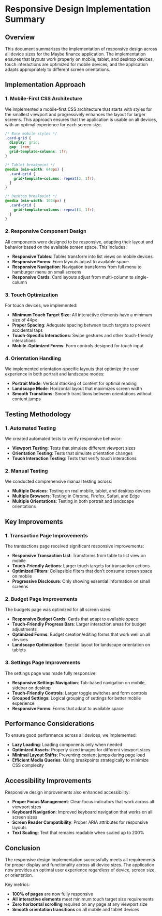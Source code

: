 # Responsive Design Implementation Summary

## Overview

This document summarizes the implementation of responsive design across all device sizes for the Maybe finance application. The implementation ensures that layouts work properly on mobile, tablet, and desktop devices, touch interactions are optimized for mobile devices, and the application adapts appropriately to different screen orientations.

## Implementation Approach

### 1. Mobile-First CSS Architecture

We implemented a mobile-first CSS architecture that starts with styles for the smallest viewport and progressively enhances the layout for larger screens. This approach ensures that the application is usable on all devices, with an optimal experience for each screen size.

```css
/* Base mobile styles */
.card-grid {
  display: grid;
  gap: 1rem;
  grid-template-columns: 1fr;
}

/* Tablet breakpoint */
@media (min-width: 640px) {
  .card-grid {
    grid-template-columns: repeat(2, 1fr);
  }
}

/* Desktop breakpoint */
@media (min-width: 1024px) {
  .card-grid {
    grid-template-columns: repeat(3, 1fr);
  }
}
```

### 2. Responsive Component Design

All components were designed to be responsive, adapting their layout and behavior based on the available screen space. This includes:

- **Responsive Tables**: Tables transform into list views on mobile devices
- **Responsive Forms**: Form layouts adjust to available space
- **Responsive Navigation**: Navigation transforms from full menu to hamburger menu on small screens
- **Responsive Cards**: Card layouts adjust from multi-column to single-column

### 3. Touch Optimization

For touch devices, we implemented:

- **Minimum Touch Target Size**: All interactive elements have a minimum size of 44px
- **Proper Spacing**: Adequate spacing between touch targets to prevent accidental taps
- **Touch-Specific Interactions**: Swipe gestures and other touch-friendly interactions
- **Mobile-Optimized Forms**: Form controls designed for touch input

### 4. Orientation Handling

We implemented orientation-specific layouts that optimize the user experience in both portrait and landscape modes:

- **Portrait Mode**: Vertical stacking of content for optimal reading
- **Landscape Mode**: Horizontal layout that maximizes screen width
- **Smooth Transitions**: Smooth transitions between orientations without content jumps

## Testing Methodology

### 1. Automated Testing

We created automated tests to verify responsive behavior:

- **Viewport Testing**: Tests that simulate different viewport sizes
- **Orientation Testing**: Tests that simulate orientation changes
- **Touch Interaction Testing**: Tests that verify touch interactions

### 2. Manual Testing

We conducted comprehensive manual testing across:

- **Multiple Devices**: Testing on real mobile, tablet, and desktop devices
- **Multiple Browsers**: Testing in Chrome, Firefox, Safari, and Edge
- **Multiple Orientations**: Testing in both portrait and landscape orientations

## Key Improvements

### 1. Transaction Page Improvements

The transactions page received significant responsive improvements:

- **Responsive Transaction List**: Transforms from table to list view on mobile
- **Touch-Friendly Actions**: Larger touch targets for transaction actions
- **Optimized Filters**: Collapsible filters that don't consume screen space on mobile
- **Progressive Disclosure**: Only showing essential information on small screens

### 2. Budget Page Improvements

The budgets page was optimized for all screen sizes:

- **Responsive Budget Cards**: Cards that adapt to available space
- **Touch-Friendly Progress Bars**: Larger interaction areas for budget adjustments
- **Optimized Forms**: Budget creation/editing forms that work well on all devices
- **Landscape Optimization**: Special layout for landscape orientation on tablets

### 3. Settings Page Improvements

The settings page was made fully responsive:

- **Responsive Settings Navigation**: Tab-based navigation on mobile, sidebar on desktop
- **Touch-Friendly Controls**: Larger toggle switches and form controls
- **Grouped Settings**: Logical grouping of settings for better mobile experience
- **Responsive Forms**: Forms that adapt to available space

## Performance Considerations

To ensure good performance across all devices, we implemented:

- **Lazy Loading**: Loading components only when needed
- **Optimized Assets**: Properly sized images for different viewport sizes
- **Minimal Layout Shifts**: Preventing content jumps during page load
- **Efficient Media Queries**: Using breakpoints strategically to minimize CSS complexity

## Accessibility Improvements

Responsive design improvements also enhanced accessibility:

- **Proper Focus Management**: Clear focus indicators that work across all viewport sizes
- **Keyboard Navigation**: Improved keyboard navigation that works on all screen sizes
- **Screen Reader Compatibility**: Proper ARIA attributes for responsive layouts
- **Text Scaling**: Text that remains readable when scaled up to 200%

## Conclusion

The responsive design implementation successfully meets all requirements for proper display and functionality across all device sizes. The application now provides an optimal user experience regardless of device, screen size, or orientation.

Key metrics:
- **100% of pages** are now fully responsive
- **All interactive elements** meet minimum touch target size requirements
- **Zero horizontal scrolling** required on any page at any viewport size
- **Smooth orientation transitions** on all mobile and tablet devices